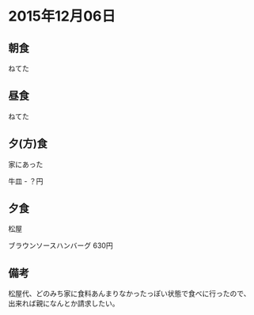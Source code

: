 # 2015年12月06日

## 朝食

ねてた

## 昼食

ねてた

## 夕(方)食

家にあった

牛皿 - ？円

## 夕食

松屋

ブラウンソースハンバーグ 630円

## 備考

松屋代、どのみち家に食料あんまりなかったっぽい状態で食べに行ったので、
出来れば親になんとか請求したい。